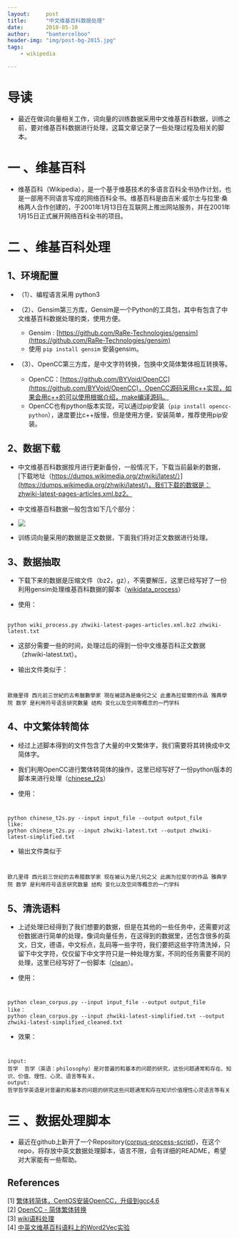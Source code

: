 ```yaml
---
layout:     post
title:      "中文维基百科数据处理"
date:       2018-05-10
author:     "bamtercelboo"
header-img: "img/post-bg-2015.jpg"
tags:
    - wikipedia

---
```



# 导读  #

- 最近在做词向量相关工作，词向量的训练数据采用中文维基百科数据，训练之前，要对维基百科数据进行处理，这篇文章记录了一些处理过程及相关的脚本。

# 一 、维基百科  #

-  维基百科（Wikipedia），是一个基于维基技术的多语言百科全书协作计划，也是一部用不同语言写成的网络百科全书。维基百科是由吉米·威尔士与拉里·桑格两人合作创建的，于2001年1月13日在互联网上推出网站服务，并在2001年1月15日正式展开网络百科全书的项目。

# 二 、维基百科处理  #

## 1、环境配置 ##

- （1）、编程语言采用 python3
- （2）、Gensim第三方库，Gensim是一个Python的工具包，其中有包含了中文维基百科数据处理的类，使用方便。
	- Gensim : [https://github.com/RaRe-Technologies/gensim](https://github.com/RaRe-Technologies/gensim)
	- 使用 `pip install gensim` 安装gensim。

- （3）、OpenCC第三方库，是中文字符转换，包换中文简体繁体相互转换等。
	- OpenCC：[https://github.com/BYVoid/OpenCC](https://github.com/BYVoid/OpenCC)，OpenCC源码采用c++实现，如果会用c++的可以使用根据介绍，make编译源码。
	- OpenCC也有python版本实现，可以通过pip安装（`pip install opencc-python`），速度要比c++版慢，但是使用方便，安装简单，推荐使用pip安装。


## 2、数据下载 ##

- 中文维基百科数据按月进行更新备份，一般情况下，下载当前最新的数据，[下载地址（https://dumps.wikimedia.org/zhwiki/latest/）](https://dumps.wikimedia.org/zhwiki/latest/)，我们下载的数据是：zhwiki-latest-pages-articles.xml.bz2。

- 中文维基百科数据一般包含如下几个部分：
- ![](https://i.imgur.com/KsLfRqK.jpg)

- 训练词向量采用的数据是正文数据，下面我们将对正文数据进行处理。


## 3、数据抽取 ##

- 下载下来的数据是压缩文件（bz2，gz），不需要解压，这里已经写好了一份利用gensim处理维基百科数据的脚本（[wikidata_process](https://github.com/bamtercelboo/corpus_process_script/tree/master/wikidata_process)）

- 使用：
##
	python wiki_process.py zhwiki-latest-pages-articles.xml.bz2 zhwiki-latest.txt

- 这部分需要一些的时间，处理过后的得到一份中文维基百科正文数据（zhwiki-latest.txt）。

- 输出文件类似于：  
#
	歐幾里得 西元前三世紀的古希臘數學家 現在被認為是幾何之父 此畫為拉斐爾的作品 雅典學院 数学 是利用符号语言研究數量 结构 变化以及空间等概念的一門学科

## 4、中文繁体转简体 ##

- 经过上述脚本得到的文件包含了大量的中文繁体字，我们需要将其转换成中文简体字。

- 我们利用OpenCC进行繁体转简体的操作，这里已经写好了一份python版本的脚本来进行处理（[chinese_t2s](https://github.com/bamtercelboo/corpus_process_script/tree/master/chinese_t2s)）

- 使用：
#
	python chinese_t2s.py --input input_file --output output_file
	like:
	python chinese_t2s.py --input zhwiki-latest.txt --output zhwiki-latest-simplified.txt

- 输出文件类似于
#
	欧几里得 西元前三世纪的古希腊数学家 现在被认为是几何之父 此画为拉斐尔的作品 雅典学院 数学 是利用符号语言研究数量 结构 变化以及空间等概念的一门学科

## 5、清洗语料 ##

- 上述处理已经得到了我们想要的数据，但是在其他的一些任务中，还需要对这份数据进行简单的处理，像词向量任务，在这得到的数据里，还包含很多的英文，日文，德语，中文标点，乱码等一些字符，我们要把这些字符清洗掉，只留下中文字符，仅仅留下中文字符只是一种处理方案，不同的任务需要不同的处理，这里已经写好了一份脚本（[clean](https://github.com/bamtercelboo/corpus_process_script/tree/master/clean)）。

- 使用：
#
	python clean_corpus.py --input input_file --output output_file
	like：
	python clean_corpus.py --input zhwiki-latest-simplified.txt --output zhwiki-latest-simplified_cleaned.txt

- 效果：
#
	input:
	哲学	哲学（英语：philosophy）是对普遍的和基本的问题的研究，这些问题通常和存在、知识、价值、理性、心灵、语言等有关。
	output:
	哲学哲学英语是对普遍的和基本的问题的研究这些问题通常和存在知识价值理性心灵语言等有关

# 三 、数据处理脚本  #

- 最近在github上新开了一个Repository([corpus-process-script](https://github.com/bamtercelboo/corpus_process_script))，在这个repo，将存放中英文数据处理脚本，语言不限，会有详细的README，希望对大家能有一些帮助。

## References  ##

[1] [繁体转简体，CentOS安装OpenCC，升级到gcc4.6](http://www.linuxdown.net/install/soft/2016/0122/4445.html)  
[2] [OpenCC - 简体繁体转换](https://www.jianshu.com/p/834a02d085b6)  
[3] [wiki语料处理](http://www.cnblogs.com/chenbjin/p/5635853.html)  
[4] [中英文维基百科语料上的Word2Vec实验](http://www.52nlp.cn/%E4%B8%AD%E8%8B%B1%E6%96%87%E7%BB%B4%E5%9F%BA%E7%99%BE%E7%A7%91%E8%AF%AD%E6%96%99%E4%B8%8A%E7%9A%84word2vec%E5%AE%9E%E9%AA%8C)


